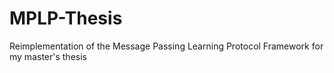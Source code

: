 # MPLP-Thesis
Reimplementation of the Message Passing Learning Protocol Framework for my master's thesis
